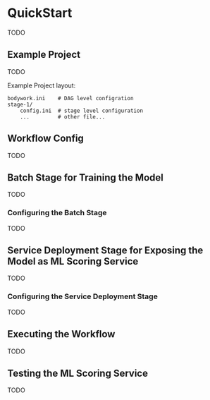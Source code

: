 # QuickStart

TODO

## Example Project

TODO

Example Project layout:

    bodywork.ini    # DAG level configration
    stage-1/
        config.ini  # stage level configuration
        ...         # other file...

## Workflow Config

TODO

## Batch Stage for Training the Model

TODO

### Configuring the Batch Stage

TODO

## Service Deployment Stage for Exposing the Model as ML Scoring Service

TODO

### Configuring the Service Deployment Stage

TODO

## Executing the Workflow

TODO

## Testing the ML Scoring Service

TODO
